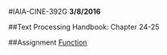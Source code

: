 #IAIA-CINE-392G
**3/8/2016**
  
##Text
Processing Handbook: Chapter 24-25  

##Assignment
[Function](../assignment/A5-Function.md)  
